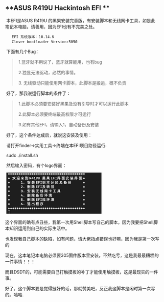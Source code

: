 ##  **ASUS R419U Hackintosh EFI **

        
​      本EFI是ASUS R419U 的黑果安装完善版，有安装脚本和无线网卡工具，如是此笔记本电脑，请善用，因为EFI也有不完美之处。
        
       EFI 系统版本：10.14.6
       Clover bootloader Version:5050
​      下面有几个Bug：

> ​			1.蓝牙就不用说了，蓝牙就算能用，也有bug
>
> ​			2.独显无法驱动，必然的事情。
>
> ​			3. 无线驱动只能使用网卡脚本，此脚本是搬运，概不负责

​            好了，那我说运行脚本的条件了：

> ​				1.此脚本必须要安装好黑果及没有引导时才可以运行此脚本
>
> ​				2.此脚本必须要终端最高权限才可运行
>
> ​				3.如有其他EFI，请输入1，自动备份及安装

​	好了，这个条件达成后，就说这安装及使用：

​			请打开finder->实用工具->终端在本EFI项目路径运行:

​			sudo ./install.sh

​			然后输入密码，有个logo界面：

​	![](https://github.com/fromleige/ASUS-R419U-Hackintosh-EFI/blob/master/test.jpg)

​        这个界面的确有点丑些，我第一次用Shell脚本写自己的脚本，因为我要把Shell脚本知识运用到自己的实际生活中。

​	  也发现我自己脚本的缺陷，如有问题，请大佬指点错误也好嘛，因为我是第一次写的

​      现在，这本笔记本电脑必须要305固件版本里安装，不然吃亏，这是我最最糟糕的一件事情！！！

​       而且DSDT的，可能需要自己打触摸板的补丁才能使用触摸板，这是最现实的一件事。

​      好了，这个脚本要是觉得挺好的话，那就赞美吧，反正我这脚本是闲时第一次写的。哈哈.

